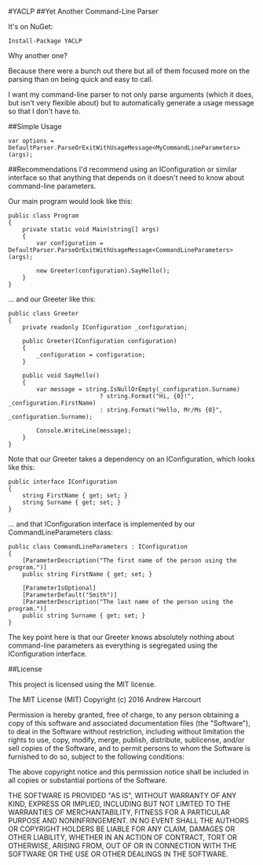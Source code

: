 #YACLP
##Yet Another Command-Line Parser

It's on NuGet:

    Install-Package YACLP

Why another one?

Because there were a bunch out there but all of them focused more on the parsing than on being quick and easy to call.

I want my command-line parser to not only parse arguments (which it does, but isn't very flexible about) but to automatically generate a usage message so that I don't have to.

##Simple Usage
    
    var options = DefaultParser.ParseOrExitWithUsageMessage<MyCommandLineParameters>(args);

##Recommendations
I'd recommend using an IConfiguration or similar interface so that anything that depends on it doesn't need to know about command-line parameters.

Our main program would look like this:

    public class Program
    {
        private static void Main(string[] args)
        {
            var configuration = DefaultParser.ParseOrExitWithUsageMessage<CommandLineParameters>(args);

            new Greeter(configuration).SayHello();
        }
    }

... and our Greeter like this:

    public class Greeter
    {
        private readonly IConfiguration _configuration;

        public Greeter(IConfiguration configuration)
        {
            _configuration = configuration;
        }

        public void SayHello()
        {
            var message = string.IsNullOrEmpty(_configuration.Surname)
                              ? string.Format("Hi, {0}!", _configuration.FirstName)
                              : string.Format("Hello, Mr/Ms {0}", _configuration.Surname);

            Console.WriteLine(message);
        }
    }

Note that our Greeter takes a dependency on an IConfiguration, which looks like this:

    public interface IConfiguration
    {
        string FirstName { get; set; }
        string Surname { get; set; }
    }

... and that IConfiguration interface is implemented by our CommandLineParameters class:

    public class CommandLineParameters : IConfiguration
    {
        [ParameterDescription("The first name of the person using the program.")]
        public string FirstName { get; set; }

        [ParameterIsOptional]
        [ParameterDefault("Smith")]
        [ParameterDescription("The last name of the person using the program.")]
        public string Surname { get; set; }
    }

The key point here is that our Greeter knows absolutely nothing about command-line parameters as everything is segregated using the IConfiguration interface.

##License

This project is licensed using the MIT license.

The MIT License (MIT)
Copyright (c) 2016 Andrew Harcourt

Permission is hereby granted, free of charge, to any person obtaining a copy of this software and associated documentation files (the "Software"), to deal in the Software without restriction, including without limitation the rights to use, copy, modify, merge, publish, distribute, sublicense, and/or sell copies of the Software, and to permit persons to whom the Software is furnished to do so, subject to the following conditions:

The above copyright notice and this permission notice shall be included in all copies or substantial portions of the Software.

THE SOFTWARE IS PROVIDED "AS IS", WITHOUT WARRANTY OF ANY KIND, EXPRESS OR IMPLIED, INCLUDING BUT NOT LIMITED TO THE WARRANTIES OF MERCHANTABILITY, FITNESS FOR A PARTICULAR PURPOSE AND NONINFRINGEMENT. IN NO EVENT SHALL THE AUTHORS OR COPYRIGHT HOLDERS BE LIABLE FOR ANY CLAIM, DAMAGES OR OTHER LIABILITY, WHETHER IN AN ACTION OF CONTRACT, TORT OR OTHERWISE, ARISING FROM, OUT OF OR IN CONNECTION WITH THE SOFTWARE OR THE USE OR OTHER DEALINGS IN THE SOFTWARE.
